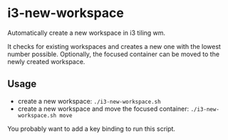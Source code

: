 # i3-new-workspace

Automatically create a new workspace in i3 tiling wm.

It checks for existing workspaces and creates a new one with the lowest number possible. Optionally, the focused container can be moved to the newly created workspace.

## Usage
* create a new workspace: `./i3-new-workspace.sh`
* create a new workspace and move the focused container: `./i3-new-workspace.sh move`

You probably want to add a key binding to run this script.
